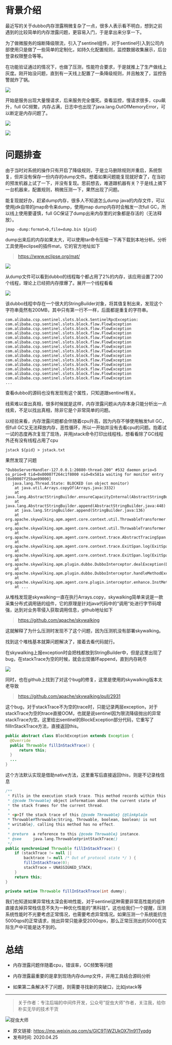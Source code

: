 # 背景介绍
  
最近写的关于dubbo内存泄露稍微复杂了一点，很多人表示看不明白，想到之前遇到的比较简单的内存泄露问题，更容易入门，于是拿出来分享一下。

为了做微服务的熔断降级限流，引入了sentinel组件，对于sentinel引入到公司内部使用只是做了一些简单的定制化，如持久化配置规则，监控数据收集展示，后台登录权限整合等等。

在功能验证通过的情况下，也做了压测，性能符合要求，于是就推上了生产做线上灰度。刚开始没问题，直到有一天线上配置了一条降级规则，并且触发了，监控告警就炸了锅。

![](img1.jpg)

开始是服务出现大量慢请求，后来服务完全僵死。查看监控，慢请求很多，cpu飙升，full GC频繁，内存占满，日志中也出现了java.lang.OutOfMemoryError，可以断定是内存问题了。

![](img2.jpg)

![](img3.jpg)

# 问题排查

由于当时对系统的操作只有开启了降级规则，于是立马删除规则并重启，系统恢复，但并没有保存一份内存的dump文件。想着如果问题能复现就好查了，在当初的预发机器上试了一下，并没有复现。思前想去，难道跟机器有关？于是线上摘下一台机器来，配置规则，稍微压测一下，果然出现了问题。

能复现就好办，赶紧dump内存，很多人不知道怎么dump java的内存文件，可以使用jdk自带的jmap命令来dump，使用jmap dump内存时会触发一次full GC，所以线上使用要谨慎，full GC保证了dump出来内存里的对象都是存活的（无法释放）。

```
jmap -dump:format=b,file=dump.bin ${pid}
```

dump出来后的内存如果太大，可以使用tar命令压缩一下再下载到本地分析。分析工具使用eclipse的插件mat，它的官方地址如下

> https://www.eclipse.org/mat/

![](img4.jpg)

从dump文件可以看到dubbo的线程每个都占用了2%的内存，该应用设置了200个线程，理论上已经把内存撑爆了。展开一个线程看看

![](img5.jpg)

该dubbo线程中存在一个很大的StringBuilder对象，将其值复制出来，发现这个字符串竟然有200MB，其中只有第一行不一样，后面都是重复的字符串。

```
com.alibaba.csp.sentinel.slots.block.SentinelRpcException: com.alibaba.csp.sentinel.slots.block.flow.FlowException
com.alibaba.csp.sentinel.slots.block.flow.FlowException
com.alibaba.csp.sentinel.slots.block.flow.FlowException
com.alibaba.csp.sentinel.slots.block.flow.FlowException
com.alibaba.csp.sentinel.slots.block.flow.FlowException
com.alibaba.csp.sentinel.slots.block.flow.FlowException
com.alibaba.csp.sentinel.slots.block.flow.FlowException
com.alibaba.csp.sentinel.slots.block.flow.FlowException
com.alibaba.csp.sentinel.slots.block.flow.FlowException
com.alibaba.csp.sentinel.slots.block.flow.FlowException
com.alibaba.csp.sentinel.slots.block.flow.FlowException
com.alibaba.csp.sentinel.slots.block.flow.FlowException
com.alibaba.csp.sentinel.slots.block.flow.FlowException
...
```

查看dubbo的源码也没有发现有这个属性，只知道跟sentinel有关。

线索难以查出真相，很多时候就是这样，内存泄露问题从内存本身只能分析出一点线索，不足以找出真相，除非它是个非常简单的问题。

以经验来看，内存泄露问题都会伴随着cpu升高，因为内存不够使用触发full GC，但full GC又无法释放内存，恶性循环，所以一开始并没有去看cpu的问题。抱着试一试的态度再次复现了现场，并用jstack命令打印出线程栈，想看看除了GC线程外还有没有线程占用了cpu

```
jstack ${pid} > jstack.txt
```

果然发现了问题

```
"DubboServerHandler-127.0.0.1:20880-thread-200" #532 daemon prio=5 os_prio=0 tid=0x00007f264c1f8000 nid=0x581a waiting for monitor entry [0x00007f25bae09000]
   java.lang.Thread.State: BLOCKED (on object monitor)
    at java.util.Arrays.copyOf(Arrays.java:3332)
    at java.lang.AbstractStringBuilder.ensureCapacityInternal(AbstractStringBuilder.java:124)
    at java.lang.AbstractStringBuilder.append(AbstractStringBuilder.java:448)
    at java.lang.StringBuilder.append(StringBuilder.java:136)
    at org.apache.skywalking.apm.agent.core.context.util.ThrowableTransformer.printExceptionInfo(ThrowableTransformer.java:57)
    at org.apache.skywalking.apm.agent.core.context.util.ThrowableTransformer.convert2String(ThrowableTransformer.java:34)
    at org.apache.skywalking.apm.agent.core.context.trace.AbstractTracingSpan.log(AbstractTracingSpan.java:152)
    at org.apache.skywalking.apm.agent.core.context.trace.ExitSpan.log(ExitSpan.java:112)
    at org.apache.skywalking.apm.agent.core.context.trace.ExitSpan.log(ExitSpan.java:38)
    at org.apache.skywalking.apm.plugin.dubbo.DubboInterceptor.dealException(DubboInterceptor.java:124)
    at org.apache.skywalking.apm.plugin.dubbo.DubboInterceptor.handleMethodException(DubboInterceptor.java:115)
    at org.apache.skywalking.apm.agent.core.plugin.interceptor.enhance.InstMethodsInter.intercept(InstMethodsInter.java:97)
    at ...
```

从堆栈发现是skywalking一直在执行Arrays.copy，skywalking简单来说是一款采集分布式调用链的组件，它的原理是针对java代码中的“调用“处进行字节码增强，达到对业务零侵入获取调用信息，github地址如下

> https://github.com/apache/skywalking

这就解释了为什么压测时发现不了这个问题，因为压测机没有部署skywalking。

找到这个堆栈基本就算问题解决了，接着去看代码就行。

在skywalking上报exception时会把栈都放到StringBuilder中，但是这里出现了bug，在stackTrace为空的时候，就会出现循环append，直到内存耗尽

![](img6.jpg)

同时，也在github上找到了对这个bug的修复，这里是使用的skywalking版本太老导致

> https://github.com/apache/skywalking/pull/2931

这个bug，对于stackTrace不为空的trace时，只能记录两层exception，对于stackTrace为空的trace直接OOM，也就是说sentinel因为限流降级抛出的异常stackTrace为空。这里给出sentinel的BlockException部分代码，它重写了fillInStackTrace方法，直接返回this。

```java
public abstract class BlockException extends Exception {
  @Override
  public Throwable fillInStackTrace() {
      return this;
  }
  ...
}
```

这个方法默认实现是借助native方法，这里重写后直接返回this，则是不记录栈信息

```java
/**
 * Fills in the execution stack trace. This method records within this
 * {@code Throwable} object information about the current state of
 * the stack frames for the current thread.
 *
 * <p>If the stack trace of this {@code Throwable} {@linkplain
 * Throwable#Throwable(String, Throwable, boolean, boolean) is not
 * writable}, calling this method has no effect.
 *
 * @return  a reference to this {@code Throwable} instance.
 * @see     java.lang.Throwable#printStackTrace()
 */
public synchronized Throwable fillInStackTrace() {
    if (stackTrace != null ||
        backtrace != null /* Out of protocol state */ ) {
        fillInStackTrace(0);
        stackTrace = UNASSIGNED_STACK;
    }
    return this;
}

private native Throwable fillInStackTrace(int dummy);
```

我们也知道如果异常栈太深会影响性能，对于sentinel这种需要非常高性能的组件直接去掉异常栈信息不失为一种优化性能的“黑科技”。这也给我们一个提醒，压测系统性能时不光要考虑正常情况，也需要考虑异常情况。如果压测一个系统能抗住5000qps的正常请求，抛出异常只能承受2000qps，那么正常压测出的5000在实际生产中可能是达不到的。

# 总结
  
- 内存泄露问题伴随着cpu，错误率，GC频繁等问题

- 内存泄露最重要的是拿到现场内存dump文件，并用工具结合源码分析

- 如果第二条解决不了问题，则需要寻找新的突破口，比如jstack等

---

> 关于作者：专注后端的中间件开发，公众号"捉虫大师"作者，关注我，给你朴实无华的技术干货

![捉虫大师](../../qrcode_small.jpg)

- 原文链接: https://mp.weixin.qq.com/s/GIC9TjWZUkOX7In91Tyqdg
- 发布时间: 2020.04.25